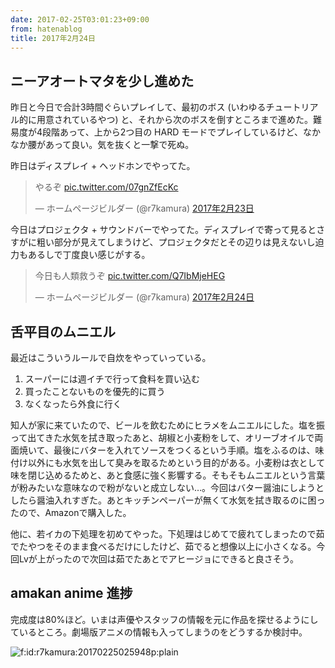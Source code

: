 ```yaml
---
date: 2017-02-25T03:01:23+09:00
from: hatenablog
title: 2017年2月24日
---
```


<h2>ニーアオートマタを少し進めた</h2>

<p>昨日と今日で合計3時間ぐらいプレイして、最初のボス (いわゆるチュートリアル的に用意されているやつ) と、それから次のボスを倒すところまで進めた。難易度が4段階あって、上から2つ目の HARD モードでプレイしているけど、なかなか腰があって良い。気を抜くと一撃で死ぬ。</p>

<p>昨日はディスプレイ + ヘッドホンでやってた。</p>

<p></p><blockquote class="twitter-tweet" data-lang="ja">
<p lang="ja" dir="ltr">やるぞ <a href="https://t.co/07gnZfEcKc">pic.twitter.com/07gnZfEcKc</a></p>— ホームページビルダー (@r7kamura) <a href="https://twitter.com/r7kamura/status/834814420454748160">2017年2月23日</a>
</blockquote><script async src="//platform.twitter.com/widgets.js" charset="utf-8"></script>

<p>今日はプロジェクタ + サウンドバーでやってた。ディスプレイで寄って見るとさすがに粗い部分が見えてしまうけど、プロジェクタだとその辺りは見えないし迫力もあるしで丁度良い感じがする。</p>

<p></p><blockquote class="twitter-tweet" data-lang="ja">
<p lang="ja" dir="ltr">今日も人類救うぞ <a href="https://t.co/Q7IbMjeHEG">pic.twitter.com/Q7IbMjeHEG</a></p>— ホームページビルダー (@r7kamura) <a href="https://twitter.com/r7kamura/status/835135968839512064">2017年2月24日</a>
</blockquote><script async src="//platform.twitter.com/widgets.js" charset="utf-8"></script>

<h2>舌平目のムニエル</h2>

<p>最近はこういうルールで自炊をやっていっている。</p>

<ol>
<li>スーパーには週イチで行って食料を買い込む</li>
<li>買ったことないものを優先的に買う</li>
<li>なくなったら外食に行く</li>
</ol>


<p>知人が家に来ていたので、ビールを飲むためにヒラメをムニエルにした。塩を振って出てきた水気を拭き取ったあと、胡椒と小麦粉をして、オリーブオイルで両面焼いて、最後にバターを入れてソースをつくるという手順。塩をふるのは、味付け以外にも水気を出して臭みを取るためという目的がある。小麦粉は衣として味を閉じ込めるためと、あと食感に強く影響する。そもそもムニエルという言葉が粉みたいな意味なので粉がないと成立しない…。今回はバター醤油にしようとしたら醤油入れすぎた。あとキッチンペーパーが無くて水気を拭き取るのに困ったので、Amazonで購入した。</p>

<p>他に、若イカの下処理を初めてやった。下処理はじめてで疲れてしまったので茹でたやつをそのまま食べるだけにしたけど、茹でると想像以上に小さくなる。今回Lvが上がったので次回は茹でたあとでアヒージョにできると良さそう。</p>

<h2>amakan anime 進捗</h2>

<p>完成度は80%ほど。いまは声優やスタッフの情報を元に作品を探せるようにしているところ。劇場版アニメの情報も入ってしまうのをどうするか検討中。</p>

<p><span itemscope itemtype="http://schema.org/Photograph"><img src="https://cdn-ak.f.st-hatena.com/images/fotolife/r/r7kamura/20170225/20170225025948.png" alt="f:id:r7kamura:20170225025948p:plain" title="f:id:r7kamura:20170225025948p:plain" class="hatena-fotolife" itemprop="image"></span></p>

